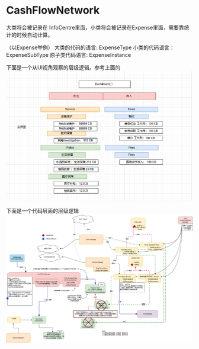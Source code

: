 

# CashFlowNetwork

大类将会被记录在 InfoCentre里面，小类将会被记录在Expense里面，需要靠统计的时候自动计算。

（以Expense举例）
大类的代码的语言: ExpenseType
小类的代码语言：ExpenseSubType
原子类代码语言: ExpenseInstance

下面是一个从UI视角观察的层级逻辑。参考上面的
![](ui_hier.png)

下面是一个代码层面的层级逻辑
![](dep.png)